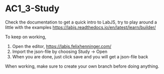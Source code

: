 # AC1_3-Study

Check the documentation to get a quick intro to LabJS, try to play around a little with the examples
https://labjs.readthedocs.io/en/latest/learn/builder/

To keep on working,

1. Open the editor, https://labjs.felixhenninger.com/
2. Import the json-file by choosing Study -> Open
3. When you are done, just click save and you will get a json-file back

When working, make sure to create your own branch before doing anything.
